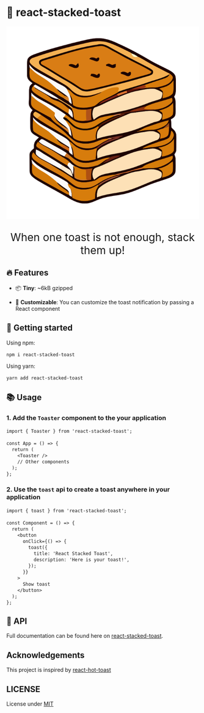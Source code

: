 # 🍞 react-stacked-toast

<!-- [![npm version](https://img.shields.io/npm/v/react-stacked-toast.svg?style=flat-square)](https://www.npmjs.com/package/react-stacked-toast)
[![npm downloads](https://img.shields.io/npm/dm/react-stacked-toast.svg?style=flat-square)](https://www.npmjs.com/package/react-stacked-toast)
[![npm license](https://img.shields.io/npm/l/react-stacked-toast.svg?style=flat-square)](https://www.npmjs.com/package/react-stacked-toast) -->

<p align="center">
  <img src="./site/assets/logo.svg" alt="logo" style="">
</p>

<p align="center" style="font-size: 28px">
  When one toast is not enough, stack them up!
</p>

## 🔥 Features

- 📦 **Tiny**: ~6kB gzipped

- 🎨 **Customizable**: You can customize the toast notification by passing a React component

## 🏃 Getting started

Using npm:

```console
npm i react-stacked-toast
```

Using yarn:

```console
yarn add react-stacked-toast
```

## 📚 Usage

### 1. Add the `Toaster` component to the your application

```tsx
import { Toaster } from 'react-stacked-toast';

const App = () => {
  return (
    <Toaster />
    // Other components
  );
};
```

### 2. Use the `toast` api to create a toast anywhere in your application

```tsx
import { toast } from 'react-stacked-toast';

const Component = () => {
  return (
    <button
      onClick={() => {
        toast({
          title: 'React Stacked Toast',
          description: 'Here is your toast!',
        });
      }}
    >
      Show toast
    </button>
  );
};
```

## 🔧 API

Full documentation can be found here on [react-stacked-toast](https://react-stacked-toast.vercel.app/).

## Acknowledgements

This project is inspired by [react-hot-toast](https://github.com/timolins/react-hot-toast)

## LICENSE

License under [MIT](./LICENSE)
